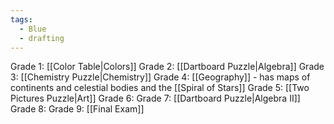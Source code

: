 ```yaml
---
tags:
  - Blue
  - drafting
---
```

Grade 1: [[Color Table|Colors]]
Grade 2: [[Dartboard Puzzle|Algebra]]
Grade 3: [[Chemistry Puzzle|Chemistry]]
Grade 4: [[Geography]] - has maps of continents and celestial bodies and the [[Spiral of Stars]]
Grade 5: [[Two Pictures Puzzle|Art]]
Grade 6:
Grade 7: [[Dartboard Puzzle|Algebra II]]
Grade 8:
Grade 9: [[Final Exam]]

